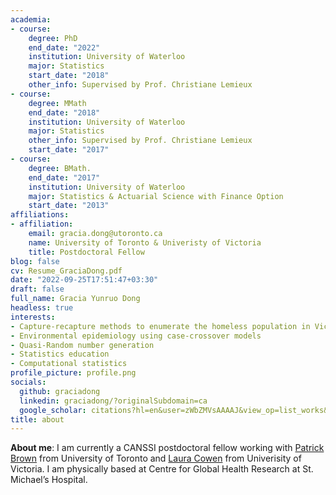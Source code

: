 ```yaml
---
academia:
- course:
    degree: PhD
    end_date: "2022"
    institution: University of Waterloo
    major: Statistics
    start_date: "2018"
    other_info: Supervised by Prof. Christiane Lemieux 
- course:
    degree: MMath
    end_date: "2018"
    institution: University of Waterloo
    major: Statistics
    other_info: Supervised by Prof. Christiane Lemieux 
    start_date: "2017"
- course:
    degree: BMath.
    end_date: "2017"
    institution: University of Waterloo
    major: Statistics & Actuarial Science with Finance Option
    start_date: "2013"
affiliations:
- affiliation:
    email: gracia.dong@utoronto.ca
    name: University of Toronto & Univeristy of Victoria
    title: Postdoctoral Fellow
blog: false
cv: Resume_GraciaDong.pdf
date: "2022-09-25T17:51:47+03:30"
draft: false
full_name: Gracia Yunruo Dong
headless: true
interests:
- Capture-recapture methods to enumerate the homeless population in Victoria
- Environmental epidemiology using case-crossover models
- Quasi-Random number generation
- Statistics education
- Computational statistics
profile_picture: profile.png
socials:
  github: graciadong
  linkedin: graciadong/?originalSubdomain=ca
  google_scholar: citations?hl=en&user=zWbZMVsAAAAJ&view_op=list_works&sortby=pubdate
title: about
---
```


**About me**: I am currently a CANSSI postdoctoral fellow working with [Patrick Brown](https://www.statistics.utoronto.ca/people/directories/all-faculty/patrick-brown) from University of Toronto and [Laura Cowen](https://www.uvic.ca/science/math-statistics/people/home/faculty/cowen_laura.php) from Univerisity of Victoria. I am physically based at Centre for Global Health Research at St. Michael’s Hospital.